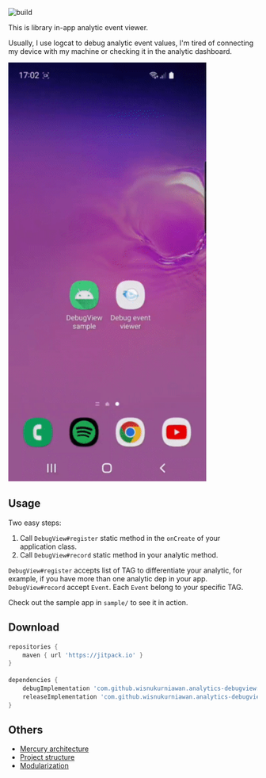![build](https://github.com/wisnukurniawan/analytics-debugview/actions/workflows/build.yml/badge.svg)

This is library in-app analytic event viewer.

Usually, I use logcat to debug analytic event values, I'm tired of connecting my device with my machine or checking it in the analytic dashboard.

<img src="art/demo.gif" width="400">

Usage
-----

Two easy steps:

1. Call `DebugView#register` static method in the `onCreate` of your application class.
2. Call `DebugView#record` static method in your analytic method.

`DebugView#register` accepts list of TAG to differentiate your analytic, for example, if you have more than one analytic dep in your app.
`DebugView#record` accept `Event`. Each `Event` belong to your specific TAG.

Check out the sample app in `sample/` to see it in action.

Download
--------

```groovy
repositories {
    maven { url 'https://jitpack.io' }
}

dependencies {
    debugImplementation 'com.github.wisnukurniawan.analytics-debugview:debugview:0.1.1'
    releaseImplementation 'com.github.wisnukurniawan.analytics-debugview:debugview-no-op:0.1.1'
}
```

## Others

* [Mercury architecture](https://github.com/wisnukurniawan/Compose-ToDo/blob/main/doc/architecture.md)
* [Project structure](https://github.com/wisnukurniawan/Compose-ToDo/blob/main/doc/project-structure.md)
* [Modularization](https://github.com/wisnukurniawan/Compose-ToDo/blob/main/doc/module.md)
